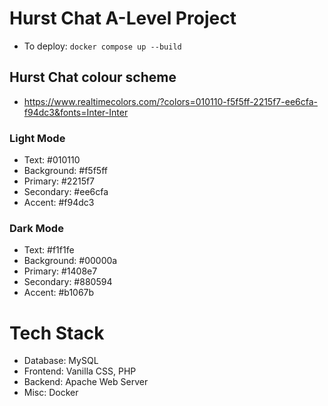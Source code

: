 # Hurst Chat A-Level Project

- To deploy: `docker compose up --build`

## Hurst Chat colour scheme

- https://www.realtimecolors.com/?colors=010110-f5f5ff-2215f7-ee6cfa-f94dc3&fonts=Inter-Inter

### Light Mode

- Text: #010110
- Background: #f5f5ff
- Primary: #2215f7
- Secondary: #ee6cfa
- Accent: #f94dc3

### Dark Mode

- Text: #f1f1fe
- Background: #00000a
- Primary: #1408e7
- Secondary: #880594
- Accent: #b1067b

# Tech Stack

- Database: MySQL
- Frontend: Vanilla CSS, PHP
- Backend: Apache Web Server
- Misc: Docker
